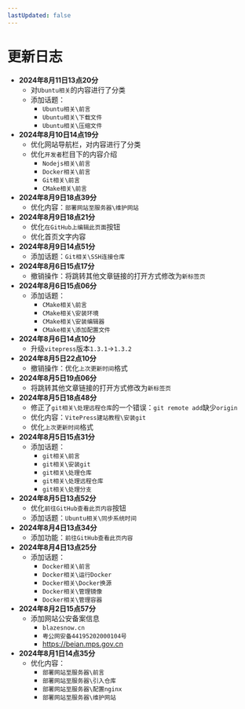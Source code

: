```yaml
---
lastUpdated: false
---
```


# 更新日志

- **2024年8月11日13点20分**
    - 对```Ubuntu相关```的内容进行了分类
    - 添加话题：
        - ```Ubuntu相关\前言```
        - ```Ubuntu相关\下载文件```
        - ```Ubuntu相关\压缩文件```
- **2024年8月10日14点19分**
    - 优化网站导航栏，对内容进行了分类
    - 优化```开发者```栏目下的内容介绍
        - ```Nodejs相关\前言```
        - ```Docker相关\前言```
        - ```Git相关\前言```
        - ```CMake相关\前言```
- **2024年8月9日18点39分**
    - 优化内容：```部署网站至服务器\维护网站```
- **2024年8月9日18点21分**
    - 优化```在GitHub上编辑此页面```按钮
    - 优化首页文字内容
- **2024年8月9日14点51分**
    - 添加话题：```Git相关\SSH连接仓库```
- **2024年8月6日15点17分**
    - 撤销操作：将跳转其他文章链接的打开方式修改为```新标签页```
- **2024年8月6日15点06分**
    - 添加话题：
        - ```CMake相关\前言```
        - ```CMake相关\安装环境```
        - ```CMake相关\安装编辑器```
        - ```CMake相关\添加配置文件```
- **2024年8月6日14点10分**
    - 升级```vitepress```版本```1.3.1```->```1.3.2```
- **2024年8月5日22点10分**
    - 撤销操作：优化```上次更新时间```格式
- **2024年8月5日19点06分**
    - 将跳转其他文章链接的打开方式修改为```新标签页```
- **2024年8月5日18点48分**
    - 修正了```git相关\处理远程仓库```的一个错误：```git remote add```缺少```origin```
    - 优化内容：```VitePress建站教程\安装git```
    - 优化```上次更新时间```格式
- **2024年8月5日15点31分**
    - 添加话题：
        - ```git相关\前言```
        - ```git相关\安装git```
        - ```git相关\处理仓库```
        - ```git相关\处理远程仓库```
        - ```git相关\处理分支```
- **2024年8月5日13点52分**
    - 优化```前往GitHub查看此页内容```按钮
    - 添加话题：```Ubuntu相关\同步系统时间```
- **2024年8月4日13点34分**
    - 添加功能：```前往GitHub查看此页内容```
- **2024年8月4日13点25分**
    - 添加话题：
        - ```Docker相关\前言```
        - ```Docker相关\运行Docker```
        - ```Docker相关\Docker换源```
        - ```Docker相关\管理镜像```
        - ```Docker相关\管理容器```
- **2024年8月2日15点57分**
    - 添加网站公安备案信息
        - ```blazesnow.cn```
        - ```粤公网安备44195202000104号```
        - <https://beian.mps.gov.cn>
- **2024年8月1日14点35分**
    - 优化内容：
        - ```部署网站至服务器\前言```
        - ```部署网站至服务器\引入仓库```
        - ```部署网站至服务器\配置nginx```
        - ```部署网站至服务器\维护网站```